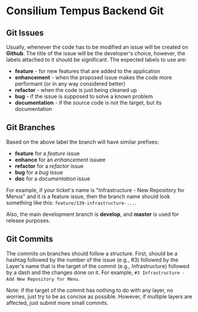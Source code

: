 # Consilium Tempus Backend Git

## Git Issues

Usually, whenever the code has to be modified an issue will be created on **Github**. The title of the issue will be the developer's choice, however, the labels attached to it should be significant. The expected labels to use are:
- **feature** - for new features that are added to the application
- **enhancement** - when the proposed issue makes the code more performant (or in any way considered better)
- **refactor** - when the code is just being cleaned up
- **bug** - if the issue is supposed to solve a known problem
- **documentation** - if the source code is not the target, but its documentation


## Git Branches

Based on the above label the branch will have similar prefixes:
- **feature** for a _feature_ issue
- **enhance** for an _enhancement_ issuee
- **refactor** for a _refactor_ issue
- **bug** for a _bug_ issue
- **doc** for a _documentation_ issue

For example, if your ticket's name is "Infrastructure - New Repository for Menus" and it is a feature issue, then the branch name should look something like this: `feature/139-infrastructure-...`.

Also, the main development branch is **develop**, and **master** is used for release purposes.

## Git Commits

The commits on branches should follow a structure. First, should be a hashtag followed by the number of the issue (e.g., #3) followed by the Layer's name that is the target of the commit (e.g., Infrastructure) followed by a dash and the changes done on it. For example, `#3 Infrastructure - Add New Repository for Menu`.

Note: if the target of the commit has nothing to do with any layer, no worries, just try to be as concise as possible. However, if multiple layers are affected, just submit more small commits.